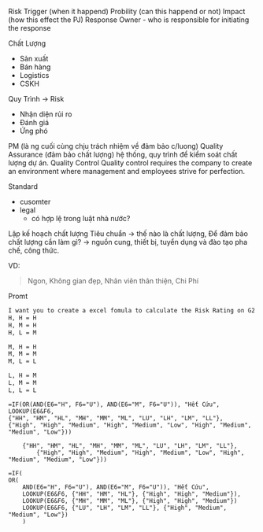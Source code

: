 Risk Trigger (when it happend)
Probility (can this happend or not)
Impact (how this effect the PJ)
Response Owner - who is responsible for initiating the response


Chất Lượng 
+ Sản xuất
+ Bán hàng
+ Logistics 
+ CSKH

Quy Trình -> 
Risk
 + Nhận diện rủi ro
 + Đánh giá
 + Ứng phó

PM (là ng cuối cùng chju trách nhiệm về đảm bảo c/luong)
Quality Assurance (đảm bảo chất lượng)
	hệ thống, quy trình để kiểm soát chất lượng dự án.
Quality Control 
	Quality control requires the company to create an environment where management and employees strive for perfection.

Standard
+ cusomter
+ legal
	- có hợp lệ trong luật nhà nước?

Lập kế hoạch chất lượng
Tiêu chuẩn -> thế nào là chất lượng, 
Để đảm bảo chất lượng cần làm gì?
-> nguồn cung, thiết bị, tuyển dụng và đào tạo pha chế, công thức.

VD: 
> Ngon, Không gian đẹp, Nhân viên thân thiện, Chi Phí

Promt
```md
I want you to create a excel fomula to calculate the Risk Rating on G2 base on Likelihood on E2 and Impact on F2
H, H = H
H, M = H
H, L = M

M, H = H
M, M = M
M, L = L

L, H = M
L, M = M
L, L = L
```




```excel
=IF(OR(AND(E6="H", F6="U"), AND(E6="M", F6="U")), "Hết Cứu", LOOKUP(E6&F6, 
{"HH", "HM", "HL", "MH", "MM", "ML", "LU", "LH", "LM", "LL"},
{"High", "High", "Medium", "High", "Medium", "Low", "High", "Medium", "Medium", "Low"}))
```

```
	{"HH", "HM", "HL", "MH", "MM", "ML", "LU", "LH", "LM", "LL"},
		{"High", "High", "Medium", "High", "Medium", "Low", "High", "Medium", "Medium", "Low"}))
```

```excel
=IF(
OR(
	AND(E6="H", F6="U"), AND(E6="M", F6="U")), "Hết Cứu", 
	LOOKUP(E6&F6, {"HH", "HM", "HL"}, {"High", "High", "Medium"}),
	LOOKUP(E6&F6, {"MH", "MM", "ML"}, {"High", "High", "Medium"})
	LOOKUP(E6&F6, {"LU", "LH", "LM", "LL"}, {"High", "Medium", "Medium", "Low"})	
	)
```



